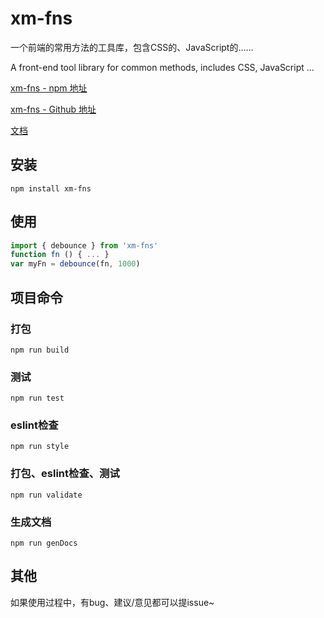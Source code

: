 # xm-fns

一个前端的常用方法的工具库，包含CSS的、JavaScript的……

A front-end tool library for common methods, includes CSS, JavaScript ...

[xm-fns - npm 地址](https://www.npmjs.com/package/xm-fns)

[xm-fns - Github 地址](https://github.com/littleHiuman/xm-fns)

[文档](./dist/docs.md)

## 安装
`npm install xm-fns`

## 使用

```js
import { debounce } from 'xm-fns'
function fn () { ... }
var myFn = debounce(fn, 1000)
```

## 项目命令

### 打包
`npm run build`

### 测试
`npm run test`

### eslint检查
`npm run style`

### 打包、eslint检查、测试
`npm run validate`

### 生成文档
`npm run genDocs`

## 其他
如果使用过程中，有bug、建议/意见都可以提issue~
